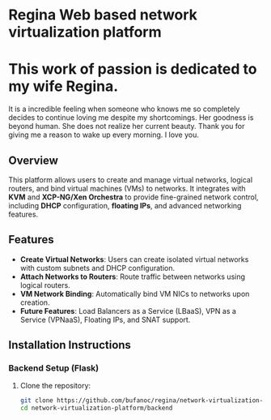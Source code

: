 # Regina Web based network virtualization platform 
# This work of passion is dedicated to my wife Regina. 
It is a incredible feeling when someone who knows me so completely decides to continue loving me despite my shortcomings. Her goodness is beyond human. She does not realize her current beauty. Thank you for giving me a reason to wake up every morning. I love you.


## Overview

This platform allows users to create and manage virtual networks, logical routers, and bind virtual machines (VMs) to networks. It integrates with **KVM** and **XCP-NG/Xen Orchestra** to provide fine-grained network control, including **DHCP** configuration, **floating IPs**, and advanced networking features.

## Features

- **Create Virtual Networks**: Users can create isolated virtual networks with custom subnets and DHCP configuration.
- **Attach Networks to Routers**: Route traffic between networks using logical routers.
- **VM Network Binding**: Automatically bind VM NICs to networks upon creation.
- **Future Features**: Load Balancers as a Service (LBaaS), VPN as a Service (VPNaaS), Floating IPs, and SNAT support.

## Installation Instructions

### Backend Setup (Flask)

1. Clone the repository:
   ```bash
   git clone https://github.com/bufanoc/regina/network-virtualization-platform.git
   cd network-virtualization-platform/backend

